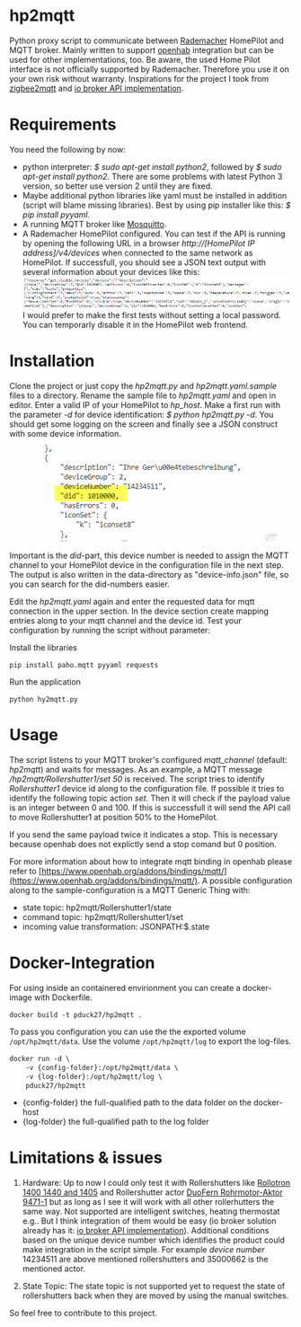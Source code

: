 # hp2mqtt

Python proxy script to communicate between [Rademacher](www.rademacher.de) HomePilot and MQTT broker. Mainly written to support [openhab](https://www.openhab.org/) integration but can be used for other implementations, too.
Be aware, the used Home Pilot interface is not officially supported by Rademacher. Therefore you use it on your own risk without warranty.
Inspirations for the project I took from [zigbee2mqtt](https://github.com/koenkk/zigbee2mqtt) and [io broker API implementation](https://github.com/homecineplexx/ioBroker.homepilot20).

# Requirements
You need the following by now:
 - python interpreter: *$ sudo apt-get  install  python2*, followed by *$ sudo apt-get  install python2*. There are some problems with latest Python 3 version, so better use version 2 until they are fixed.
 - Maybe additional python libraries like yaml must be installed in addition (script will blame missing libraries). Best by using pip installer like this: *$ pip install pyyaml*.
 - A running MQTT broker like [Mosquitto](https://mosquitto.org/).
 - A Rademacher HomePilot configured. You can test if the API is running by opening the following URL in a browser *http://[HomePilot IP address]/v4/devices* when connected to the same network as HomePilot. If successfull, you should see a JSON text output with several information about your devices like this:
 ![device api call](/readme_images/device_api_call.png)
I would prefer to make the first tests without setting a local password. You can temporarly disable it in the HomePilot web frontend.

# Installation
Clone the project or just copy the *hp2mqtt.py* and *hp2mqtt.yaml.sample* files to a directory.  Rename the sample file to *hp2mqtt.yaml* and open in editor. Enter a valid IP of your HomePilot to *hp_host*. Make a first run with the parameter *-d* for device identification: *$ python hp2mqtt.py -d*. You should get some logging on the screen and finally see a JSON construct with some device information.
![device log output](/readme_images/device_log.png)

Important is the *did*-part, this device number is needed to assign the MQTT channel to your HomePilot device in the configuration file in the next step. The output is also written in the data-directory as "device-info.json" file, so you can search for the did-numbers easier.

Edit the *hp2mqtt.yaml* again and enter the requested data for mqtt connection in the upper section. In the device section create mapping entries along to your mqtt channel and the device id.
Test your configuration by running the script without parameter:

Install the libraries
```shell script
pip install paho.mqtt pyyaml requests
```
Run the application
```shell script
python hy2mqtt.py
```

# Usage
The script listens to your MQTT broker's configured *mqtt_channel* (default: *hp2mqtt*) and waits for messages.
As an example, a MQTT message */hp2mqtt/Rollershutter1/set 50* is received. The script tries to identify *Rollershutter1* device id along to the configuration file. If possible it tries to identify the following topic action *set*. Then it will check if the payload value is an integer between 0 and 100. If this is successfull it will send the API call to move Rollershutter1 at position 50% to the HomePilot.

If you send the same payload twice it indicates a stop. This is necessary because openhab does not explictly send a stop comand but 0 position. 

For more information about how to integrate mqtt binding in openhab please refer to [https://www.openhab.org/addons/bindings/mqtt/](https://www.openhab.org/addons/bindings/mqtt/). 
A possible configuration along to the sample-configuration is a MQTT Generic Thing with: 
 - state topic: hp2mqtt/Rollershutter1/state
 - command topic: hp2mqtt/Rollershutter1/set
 - incoming value transformation: JSONPATH:$.state

# Docker-Integration
For using inside an containered envirionment you can create a docker-image with Dockerfile. 
```shell script
docker build -t pduck27/hp2mqtt .
```
To pass you configuration you can use the the exported volume `/opt/hp2mqtt/data`. Use the volume `/opt/hp2mqtt/log` to export the log-files.
```shell script
docker run -d \ 
    -v {config-folder}:/opt/hp2mqtt/data \
    -v {log-folder}:/opt/hp2mqtt/log \ 
    pduck27/hp2mqtt 
```

- {config-folder} the full-qualified path to the data folder on the docker-host
- {log-folder} the full-qualified path to the log folder

# Limitations & issues
1. Hardware: Up to now I could only test it with Rollershutters like [Rollotron 1400 1440 and 1405](https://www.rademacher.de/smart-home/produkte/rollotron-standard-duofern-1400-1440-1405?productID=14234511) and Rollershutter actor [DuoFern Rohrmotor-Aktor 9471-1](https://www.rademacher.de/smart-home/produkte/rohrmotor-aktor-9471-1?productID=35140662) but as long as I see it will work with all other rollerhutters the same way. Not supported are intelligent switches, heating thermostat e.g.. 
But I think integration of them would be easy (io broker solution already has it:  [io broker API implementation](https://github.com/homecineplexx/ioBroker.homepilot20)). Additional conditions based on the unique  device number which identifies the product could make integration in the script simple. For example *device number* 14234511 are above mentioned rollershutters and 35000662 is the mentioned actor. 

2. State Topic: The state topic is not supported yet to request the state of rollershutters back when they are moved by using the manual switches.

So feel free to contribute to this project.

